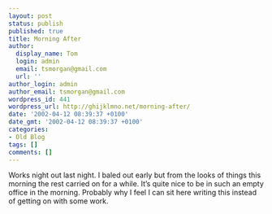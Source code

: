 ```yaml
---
layout: post
status: publish
published: true
title: Morning After
author:
  display_name: Tom
  login: admin
  email: tsmorgan@gmail.com
  url: ''
author_login: admin
author_email: tsmorgan@gmail.com
wordpress_id: 441
wordpress_url: http://ghijklmno.net/morning-after/
date: '2002-04-12 08:39:37 +0100'
date_gmt: '2002-04-12 08:39:37 +0100'
categories:
- Old Blog
tags: []
comments: []
---
```

<p>Works night out last night. I baled out early but from the looks of things this morning the rest carried on for a while. It&#8217;s quite nice to be in such an empty office in the morning. Probably why I feel I can sit here writing this instead of getting on with some work.</p>

